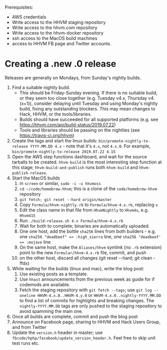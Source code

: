 Prerequisites:
- AWS credentials
- Write access to the HHVM staging repository
- Write access to the hhvm.com repository
- Write access to the hhvm-docker repository
- ssh access to the MacOS build machines
- access to HHVM FB page and Twitter accounts.

Creating a .new .0 release
==========================

Releases are generally on Mondays, from Sunday's nightly builds.

1. Find a suitable nightly build.
   - This should be Friday-Sunday evening. If there is no suitable build, or they
    seem too close together (e.g. Tuesday v4.x, Thursday v4.(x+1)), consider
    delaying until Tuesday and using Monday's nightly build, fixing any
    outstanding blockers. This may mean changes to Hack, HHVM, or the
    tools/libraries.
   - Builds should have succeeded for all
     supported platforms (e.g. see https://hhvm.com/api/build-status/2019.07.22)
   - Tools and libraries should be passing on the nightlies (see
     https://travis-ci.org/hhvm)
1. Create the tags and start the linux builds:
   `bin/promote-nightly-to-release YYYY.MM.DD 4.x` - note that it's `4.x`, not
   `4.x.0`. For example, `bin/promote-nightly-to-release 2019.07.22 4.15`
1. Open the AWS step functions dashboard, and wait for the source tarballs to
   be created. `hhvm-build` is the most interesting step function at this stage;
   `hhvm-build-and-publish` runs both `hhvm-build` and `hhvm-publish-release`.
1. Start the MacOS builds
   1. in `screen` or similar, `sudo -i -u hhvmoss`
   1. `cd ~/code/homebrew-hhvm`; this is a clone of the `code/homebrew-hhvm`
      repository
   1. `git fetch; git reset --hard origin/master`
   1. Copy `Formula/hhvm-nightly.rb` to `Formula/hhvm-4.x.rb`, replacing `x`
   1. Edit the class name in that file from `HhvmNightly` to `Hhvm4x`, e.g.
      `Hhvm415`
   1. Run `./build-release.sh 4.x Formula/hhvm-4.x.rb`
   1. Wait for both to complete; binaries are automatically uploaded.
   1. One one host, add the bottle `sha256` lines from both builders - e.g.
      one `sha256 "deadbeef" => :high_sierra` line, one
      `sha256 "deadbeef' => :mojave` line
   1. On the same host, make the `Aliases/hhvm` symlink (no `.rb` extension)
      point to the new `Formular/hhvm-4.x.rb` file, commit, and push
   1. on the other host, discard all changes (git reset --hard; git clean -ffdx)
1. While waiting for the builds (linux and mac), write the blog post:
   1. Use existing posts as a template.
   1. Use `hhast` announcements from the previous week as guide for if codemods
      are available.
   1. Fetch the staging repository with `git fetch --tags`; use
      `git log --oneline HHVM-4.x.0..HHVM-4.y.0` or
      `HHVM-4.x.0..nightly-YYYY.MM.DD` to find a list of commits for highlights
      and breaking changes. The `nightly-YYYY.MM.DD` tags are only pushed to
      the staging repository to avoid spamming the main one.
1. Once all builds are complete, commit and push the blog post
1. Announce on Facebook page, sharing to HHVM and Hack Users Group, and from
   Twitter
1. Update the `version.h` header in master; use
   `fbcode/hphp/facebook/update_version_header.h`. Feel free to skip unit test
   runs etc.
